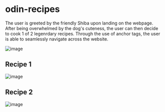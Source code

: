 # odin-recipes
The user is greeted by the friendly Shiba upon landing on the webpage. After being overwhelmed by the dog's cuteness, the user can then decide to cook 1 of 2 legenrdary recipes.
Through the use of anchor tags, the user is able to seamlessly navigate across the website. 


![image](https://github.com/khushil-sketch/odin-recipes/assets/52947378/88815b7e-0554-4116-9760-be760fa45d1b)

## Recipe 1
![image](https://github.com/khushil-sketch/odin-recipes/assets/52947378/79c33337-ac78-4233-bf7b-98a7bfe9ba5e)

## Recipe 2
![image](https://github.com/khushil-sketch/odin-recipes/assets/52947378/fd167826-ee6f-4bd2-bd39-1aba8569dacd)


